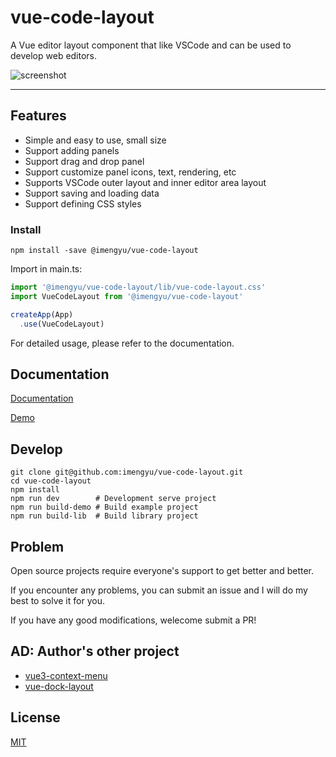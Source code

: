 
# vue-code-layout

A Vue editor layout component that like VSCode and can be used to develop web editors.

![screenshot](https://raw.githubusercontent.com/imengyu/vue-code-layout/main/screenshot/first.png)

---

## Features

* Simple and easy to use, small size
* Support adding panels
* Support drag and drop panel
* Support customize panel icons, text, rendering, etc
* Supports VSCode outer layout and inner editor area layout
* Support saving and loading data
* Support defining CSS styles

### Install

```
npm install -save @imengyu/vue-code-layout
```

Import in main.ts:

```js
import '@imengyu/vue-code-layout/lib/vue-code-layout.css'
import VueCodeLayout from '@imengyu/vue-code-layout'

createApp(App)
  .use(VueCodeLayout)  

```

For detailed usage, please refer to the documentation.

## Documentation

[Documentation](https://imengyu.top/pages/vue-code-layout-docs/)

[Demo](https://imengyu.top/pages/vue-code-layout-demo/)

## Develop

```shell
git clone git@github.com:imengyu/vue-code-layout.git
cd vue-code-layout
npm install
npm run dev        # Development serve project
npm run build-demo # Build example project
npm run build-lib  # Build library project
```

## Problem

Open source projects require everyone's support to get better and better.

If you encounter any problems, you can submit an issue and I will do my best to solve it for you.

If you have any good modifications, welecome submit a PR!

## AD: Author's other project

* [vue3-context-menu](https://github.com/imengyu/vue3-context-menu)
* [vue-dock-layout](https://github.com/imengyu/vue-dock-layout)

## License

[MIT](./LICENSE)
